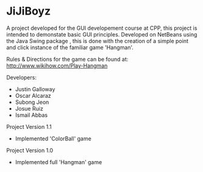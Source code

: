 # JiJiBoyz

A project developed for the GUI developement course at CPP, this project is intended to demonstate basic GUI principles.
Developed on NetBeans using the Java Swing package , this is done with the creation of a simple point and click instance of
the familiar game 'Hangman'.

Rules & Directions for the game can be found at: http://www.wikihow.com/Play-Hangman

Developers:
* Justin Galloway
* Oscar Alcaraz
* Subong Jeon
* Josue Ruiz
* Ismail Abbas

Project Version 1.1
* Implemented 'ColorBall' game

Project Version 1.0
* Implemented full 'Hangman' game
